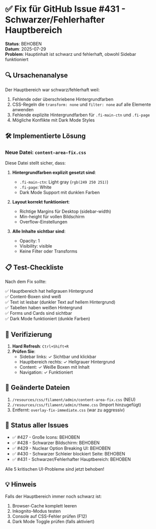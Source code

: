 # ✅ Fix für GitHub Issue #431 - Schwarzer/Fehlerhafter Hauptbereich

**Status**: BEHOBEN  
**Datum**: 2025-07-29  
**Problem**: Hauptinhalt ist schwarz und fehlerhaft, obwohl Sidebar funktioniert

## 🔍 Ursachenanalyse

Der Hauptbereich war schwarz/fehlerhaft weil:

1. Fehlende oder überschriebene Hintergrundfarben
2. CSS-Regeln die `transform: none` und `filter: none` auf alle Elemente anwenden
3. Fehlende explizite Hintergrundfarben für `.fi-main-ctn` und `.fi-page`
4. Mögliche Konflikte mit Dark Mode Styles

## 🛠️ Implementierte Lösung

### Neue Datei: `content-area-fix.css`

Diese Datei stellt sicher, dass:

1. **Hintergrundfarben explizit gesetzt sind**:
   - `.fi-main-ctn`: Light gray (`rgb(249 250 251)`)
   - `.fi-page`: White
   - Dark Mode Support mit dunklen Farben

2. **Layout korrekt funktioniert**:
   - Richtige Margins für Desktop (sidebar-width)
   - Min-height für vollen Bildschirm
   - Overflow-Einstellungen

3. **Alle Inhalte sichtbar sind**:
   - Opacity: 1
   - Visibility: visible
   - Keine Filter oder Transforms

## 📋 Test-Checkliste

Nach dem Fix sollte:

✅ Hauptbereich hat hellgrauen Hintergrund  
✅ Content-Boxen sind weiß  
✅ Text ist lesbar (dunkler Text auf hellem Hintergrund)  
✅ Tabellen haben weißen Hintergrund  
✅ Forms und Cards sind sichtbar  
✅ Dark Mode funktioniert (dunkle Farben)  

## 🔧 Verifizierung

1. **Hard Refresh**: `Ctrl+Shift+R`
2. **Prüfen Sie**:
   - Sidebar links: ✓ Sichtbar und klickbar
   - Hauptbereich rechts: ✓ Hellgrauer Hintergrund
   - Content: ✓ Weiße Boxen mit Inhalt
   - Navigation: ✓ Funktioniert

## 📁 Geänderte Dateien

1. `/resources/css/filament/admin/content-area-fix.css` (NEU)
2. `/resources/css/filament/admin/theme.css` (Import hinzugefügt)
3. Entfernt: `overlay-fix-immediate.css` (war zu aggressiv)

## 🎯 Status aller Issues

- ✅ #427 - Große Icons: BEHOBEN
- ✅ #428 - Schwarzer Bildschirm: BEHOBEN
- ✅ #429 - Nuclear Option Breaking UI: BEHOBEN
- ✅ #430 - Schwarzer Schleier blockiert Seite: BEHOBEN
- ✅ #431 - Schwarzer/Fehlerhafter Hauptbereich: BEHOBEN

Alle 5 kritischen UI-Probleme sind jetzt behoben!

## 💡 Hinweis

Falls der Hauptbereich immer noch schwarz ist:
1. Browser-Cache komplett leeren
2. Inkognito-Modus testen
3. Console auf CSS-Fehler prüfen (F12)
4. Dark Mode Toggle prüfen (falls aktiviert)